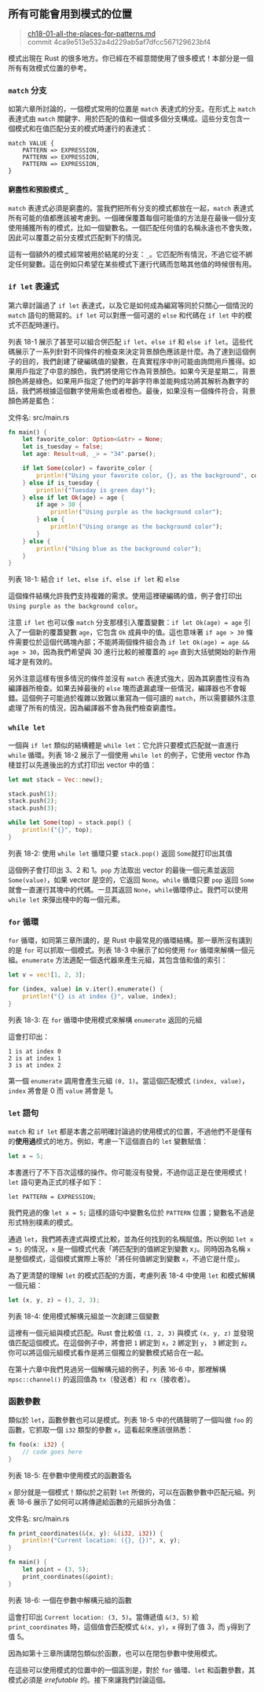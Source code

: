 ## 所有可能會用到模式的位置

> [ch18-01-all-the-places-for-patterns.md](https://github.com/rust-lang/book/blob/master/second-edition/src/ch18-01-all-the-places-for-patterns.md)
> <br>
> commit 4ca9e513e532a4d229ab5af7dfcc567129623bf4

模式出現在 Rust 的很多地方。你已經在不經意間使用了很多模式！本部分是一個所有有效模式位置的參考。

### `match` 分支

如第六章所討論的，一個模式常用的位置是 `match` 表達式的分支。在形式上 `match` 表達式由 `match` 關鍵字、用於匹配的值和一個或多個分支構成。這些分支包含一個模式和在值匹配分支的模式時運行的表達式：

```
match VALUE {
    PATTERN => EXPRESSION,
    PATTERN => EXPRESSION,
    PATTERN => EXPRESSION,
}
```

#### 窮盡性和預設模式 `_`

`match` 表達式必須是窮盡的。當我們把所有分支的模式都放在一起，`match` 表達式所有可能的值都應該被考慮到。一個確保覆蓋每個可能值的方法是在最後一個分支使用捕獲所有的模式，比如一個變數名。一個匹配任何值的名稱永遠也不會失敗，因此可以覆蓋之前分支模式匹配剩下的情況。

這有一個額外的模式經常被用於結尾的分支：`_`。它匹配所有情況，不過它從不綁定任何變數。這在例如只希望在某些模式下運行代碼而忽略其他值的時候很有用。

### `if let` 表達式

第六章討論過了 `if let` 表達式，以及它是如何成為編寫等同於只關心一個情況的 `match` 語句的簡寫的。`if let` 可以對應一個可選的 `else` 和代碼在 `if let` 中的模式不匹配時運行。

列表 18-1 展示了甚至可以組合併匹配 `if let`、`else if` 和 `else if let`。這些代碼展示了一系列針對不同條件的檢查來決定背景顏色應該是什麼。為了達到這個例子的目的，我們創建了硬編碼值的變數，在真實程序中則可能由詢問用戶獲得。如果用戶指定了中意的顏色，我們將使用它作為背景顏色。如果今天是星期二，背景顏色將是綠色。如果用戶指定了他們的年齡字符串並能夠成功將其解析為數字的話，我們將根據這個數字使用紫色或者橙色。最後，如果沒有一個條件符合，背景顏色將是藍色：

<span class="filename">文件名: src/main.rs</span>

```rust
fn main() {
    let favorite_color: Option<&str> = None;
    let is_tuesday = false;
    let age: Result<u8, _> = "34".parse();

    if let Some(color) = favorite_color {
        println!("Using your favorite color, {}, as the background", color);
    } else if is_tuesday {
        println!("Tuesday is green day!");
    } else if let Ok(age) = age {
        if age > 30 {
            println!("Using purple as the background color");
        } else {
            println!("Using orange as the background color");
        }
    } else {
        println!("Using blue as the background color");
    }
}
```

<span class="caption">列表 18-1: 結合 `if let`、`else if`、`else if let` 和 `else`</span>

這個條件結構允許我們支持複雜的需求。使用這裡硬編碼的值，例子會打印出 `Using purple as the background color`。

注意 `if let` 也可以像 `match` 分支那樣引入覆蓋變數：`if let Ok(age) = age` 引入了一個新的覆蓋變數 `age`，它包含 `Ok` 成員中的值。這也意味著 `if age > 30` 條件需要位於這個代碼塊內部；不能將兩個條件組合為 `if let Ok(age) = age && age > 30`，因為我們希望與 30 進行比較的被覆蓋的 `age` 直到大括號開始的新作用域才是有效的。

另外注意這樣有很多情況的條件並沒有 `match` 表達式強大，因為其窮盡性沒有為編譯器所檢查。如果去掉最後的 `else` 塊而遺漏處理一些情況，編譯器也不會報錯。這個例子可能過於複雜以致難以重寫為一個可讀的 `match`，所以需要額外注意處理了所有的情況，因為編譯器不會為我們檢查窮盡性。

### `while let`

一個與 `if let` 類似的結構體是 `while let`：它允許只要模式匹配就一直進行 `while` 循環。列表 18-2 展示了一個使用 `while let` 的例子，它使用 vector 作為棧並打以先進後出的方式打印出 vector 中的值：

```rust
let mut stack = Vec::new();

stack.push(1);
stack.push(2);
stack.push(3);

while let Some(top) = stack.pop() {
    println!("{}", top);
}
```

<span class="caption">列表 18-2: 使用 `while let` 循環只要 `stack.pop()` 返回 `Some`就打印出其值</span>

這個例子會打印出 3、2 和 1。`pop` 方法取出 vector 的最後一個元素並返回`Some(value)`，如果 vector 是空的，它返回 `None`。`while` 循環只要 `pop` 返回 `Some` 就會一直運行其塊中的代碼。一旦其返回 `None`，`while`循環停止。我們可以使用 `while let` 來彈出棧中的每一個元素。

### `for` 循環

`for` 循環，如同第三章所講的，是 Rust 中最常見的循環結構。那一章所沒有講到的是 `for` 可以抓取一個模式。列表 18-3 中展示了如何使用 `for` 循環來解構一個元組。`enumerate` 方法適配一個迭代器來產生元組，其包含值和值的索引：

```rust
let v = vec![1, 2, 3];

for (index, value) in v.iter().enumerate() {
    println!("{} is at index {}", value, index);
}
```

<span class="caption">列表 18-3: 在 `for` 循環中使用模式來解構 `enumerate` 返回的元組</span>

這會打印出：

```
1 is at index 0
2 is at index 1
3 is at index 2
```

第一個 `enumerate` 調用會產生元組 `(0, 1)`。當這個匹配模式 `(index, value)`，`index` 將會是 0 而 `value` 將會是 1。

### `let` 語句

`match` 和 `if let` 都是本書之前明確討論過的使用模式的位置，不過他們不是僅有的**使用過**模式的地方。例如，考慮一下這個直白的 `let` 變數賦值：

```rust
let x = 5;
```

本書進行了不下百次這樣的操作。你可能沒有發覺，不過你這正是在使用模式！`let` 語句更為正式的樣子如下：

```
let PATTERN = EXPRESSION;
```

我們見過的像 `let x = 5;` 這樣的語句中變數名位於 `PATTERN` 位置；變數名不過是形式特別樸素的模式。

通過 `let`，我們將表達式與模式比較，並為任何找到的名稱賦值。所以例如 `let x = 5;` 的情況，`x` 是一個模式代表「將匹配到的值綁定到變數 x」。同時因為名稱 `x` 是整個模式，這個模式實際上等於「將任何值綁定到變數 `x`，不過它是什麼」。

為了更清楚的理解 `let` 的模式匹配的方面，考慮列表 18-4 中使用 `let` 和模式解構一個元組：

```rust
let (x, y, z) = (1, 2, 3);
```

<span class="caption">列表 18-4: 使用模式解構元組並一次創建三個變數</span>

這裡有一個元組與模式匹配。Rust 會比較值 `(1, 2, 3)` 與模式 `(x, y, z)` 並發現值匹配這個模式。在這個例子中，將會把 `1` 綁定到 `x`，`2` 綁定到 `y`， `3` 綁定到 `z`。你可以將這個元組模式看作是將三個獨立的變數模式結合在一起。

在第十六章中我們見過另一個解構元組的例子，列表 16-6 中，那裡解構 `mpsc::channel()` 的返回值為 `tx`（發送者）和 `rx`（接收者）。

### 函數參數

類似於 `let`，函數參數也可以是模式。列表 18-5 中的代碼聲明了一個叫做 `foo` 的函數，它抓取一個 `i32` 類型的參數 `x`，這看起來應該很熟悉：

```rust
fn foo(x: i32) {
    // code goes here
}
```

<span class="caption">列表 18-5: 在參數中使用模式的函數簽名</span>

`x` 部分就是一個模式！類似於之前對 `let` 所做的，可以在函數參數中匹配元組。列表 18-6 展示了如何可以將傳遞給函數的元組拆分為值：

<span class="filename">文件名: src/main.rs</span>

```rust
fn print_coordinates(&(x, y): &(i32, i32)) {
    println!("Current location: ({}, {})", x, y);
}

fn main() {
    let point = (3, 5);
    print_coordinates(&point);
}
```

<span class="caption">列表 18-6: 一個在參數中解構元組的函數</span>

這會打印出 `Current location: (3, 5)`。當傳遞值 `&(3, 5)` 給 `print_coordinates` 時，這個值會匹配模式 `&(x, y)`，`x` 得到了值 3，而 `y`得到了值 5。

因為如第十三章所講閉包類似於函數，也可以在閉包參數中使用模式。

在這些可以使用模式的位置中的一個區別是，對於 `for` 循環、`let` 和函數參數，其模式必須是 *irrefutable* 的。接下來讓我們討論這個。